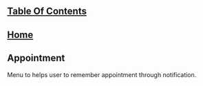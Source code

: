 ## [Table Of Contents](https://github.com/diohlicious/collection-management-app/blob/master/Readme.md)
## [Home](https://github.com/diohlicious/collection-management-app/blob/master/Menu.md)
## Appointment  
Menu to helps user to remember appointment through notification.
